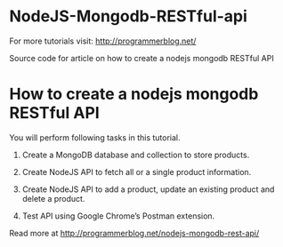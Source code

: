 # NodeJS-Mongodb-RESTful-api
For more tutorials visit: http://programmerblog.net/

Source code for article on how to create a nodejs mongodb RESTful API

# How to create a nodejs mongodb RESTful API

You will perform following tasks in this tutorial.

1. Create a MongoDB database and collection to store products.

2. Create NodeJS API to fetch all or a single product information.

3. Create NodeJS API to add a product, update an existing product and delete a product.

4. Test API using Google Chrome’s Postman extension.


Read more at http://programmerblog.net/nodejs-mongodb-rest-api/

